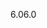 <span data-ttu-id="3c46e-101">6.0</span><span class="sxs-lookup"><span data-stu-id="3c46e-101">6.0</span></span>